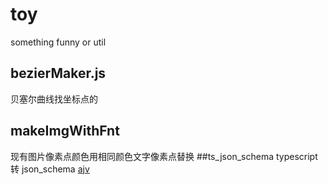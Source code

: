 # toy
something funny or util

## bezierMaker.js
贝塞尔曲线找坐标点的
## makeImgWithFnt
现有图片像素点颜色用相同颜色文字像素点替换
##ts_json_schema typescript 转 json_schema
[ajv](https://github.com/ajv-validator/ajv)
